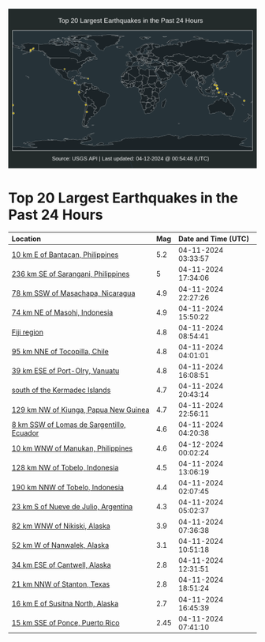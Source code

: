 ![Map](./map.png)

# Top 20 Largest Earthquakes in the Past 24 Hours

| Location | Mag | Date and Time (UTC) |
|:---|:---|:---|
| [10 km E of Bantacan, Philippines](https://earthquake.usgs.gov/earthquakes/eventpage/us7000mbbc) | 5.2 | 04-11-2024 03:33:57 |
| [236 km SE of Sarangani, Philippines](https://earthquake.usgs.gov/earthquakes/eventpage/us7000mbh3) | 5 | 04-11-2024 17:34:06 |
| [78 km SSW of Masachapa, Nicaragua](https://earthquake.usgs.gov/earthquakes/eventpage/us7000mbjf) | 4.9 | 04-11-2024 22:27:26 |
| [74 km NE of Masohi, Indonesia](https://earthquake.usgs.gov/earthquakes/eventpage/us7000mbe7) | 4.9 | 04-11-2024 15:50:22 |
| [Fiji region](https://earthquake.usgs.gov/earthquakes/eventpage/us7000mbcg) | 4.8 | 04-11-2024 08:54:41 |
| [95 km NNE of Tocopilla, Chile](https://earthquake.usgs.gov/earthquakes/eventpage/us7000mbbh) | 4.8 | 04-11-2024 04:01:01 |
| [39 km ESE of Port-Olry, Vanuatu](https://earthquake.usgs.gov/earthquakes/eventpage/us7000mbe9) | 4.8 | 04-11-2024 16:08:51 |
| [south of the Kermadec Islands](https://earthquake.usgs.gov/earthquakes/eventpage/us7000mbj3) | 4.7 | 04-11-2024 20:43:14 |
| [129 km NW of Kiunga, Papua New Guinea](https://earthquake.usgs.gov/earthquakes/eventpage/us7000mbji) | 4.7 | 04-11-2024 22:56:11 |
| [8 km SSW of Lomas de Sargentillo, Ecuador](https://earthquake.usgs.gov/earthquakes/eventpage/us7000mbbj) | 4.6 | 04-11-2024 04:20:38 |
| [10 km WNW of Manukan, Philippines](https://earthquake.usgs.gov/earthquakes/eventpage/us7000mbjv) | 4.6 | 04-12-2024 00:02:24 |
| [128 km NW of Tobelo, Indonesia](https://earthquake.usgs.gov/earthquakes/eventpage/us7000mbde) | 4.5 | 04-11-2024 13:06:19 |
| [190 km NNW of Tobelo, Indonesia](https://earthquake.usgs.gov/earthquakes/eventpage/us7000mbb6) | 4.4 | 04-11-2024 02:07:45 |
| [23 km S of Nueve de Julio, Argentina](https://earthquake.usgs.gov/earthquakes/eventpage/us7000mbbn) | 4.3 | 04-11-2024 05:02:37 |
| [82 km WNW of Nikiski, Alaska](https://earthquake.usgs.gov/earthquakes/eventpage/ak0244ot78al) | 3.9 | 04-11-2024 07:36:38 |
| [52 km W of Nanwalek, Alaska](https://earthquake.usgs.gov/earthquakes/eventpage/ak0244ov2pdm) | 3.1 | 04-11-2024 10:51:18 |
| [34 km ESE of Cantwell, Alaska](https://earthquake.usgs.gov/earthquakes/eventpage/ak0244ow5cts) | 2.8 | 04-11-2024 12:31:51 |
| [21 km NNW of Stanton, Texas](https://earthquake.usgs.gov/earthquakes/eventpage/tx2024hdzd) | 2.8 | 04-11-2024 18:51:24 |
| [16 km E of Susitna North, Alaska](https://earthquake.usgs.gov/earthquakes/eventpage/ak0244oym2b5) | 2.7 | 04-11-2024 16:45:39 |
| [15 km SSE of Ponce, Puerto Rico](https://earthquake.usgs.gov/earthquakes/eventpage/pr71445368) | 2.45 | 04-11-2024 07:41:10 |
